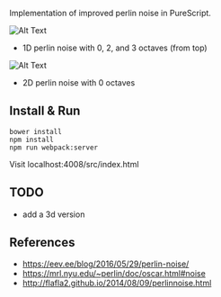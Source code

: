 
Implementation of improved perlin noise in PureScript.

![Alt Text](https://github.com/parenparen/purescript-perlin-noise/blob/master/example1.png?raw=true)

* 1D perlin noise with 0, 2, and 3 octaves (from top)

![Alt Text](https://github.com/parenparen/purescript-perlin-noise/blob/master/example2.png?raw=true)

* 2D perlin noise with 0 octaves

## Install & Run

```
bower install
npm install
npm run webpack:server
```

Visit localhost:4008/src/index.html

## TODO

* add a 3d version

## References

* https://eev.ee/blog/2016/05/29/perlin-noise/
* https://mrl.nyu.edu/~perlin/doc/oscar.html#noise
* http://flafla2.github.io/2014/08/09/perlinnoise.html
